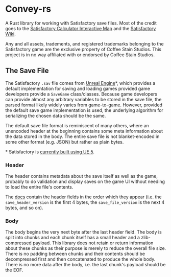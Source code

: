 # Convey-rs

A Rust library for working with Satisfactory save files. Most of the credit
goes to the [Satisfactory Calculator Interactive Map][0] and the
[Satisfactory Wiki][1].

Any and all assets, tradements, and registered trademarks belonging to the
Satisfactory game are the exclusive property of Coffee Stain Studios. This
project is in no way affiliated with or endorsed by Coffee Stain Studios.

## The Save File

The Satisfactory `.sav` file comes from [Unreal Engine][2]*, which provides a
default implementation for saving and loading games provided game developers
provide a `SaveGame` class/classes. Because game developers can provide almost
any arbitrary variables to be stored in the save file, the parsed format likely
widely varies from game-to-game. However, provided the default save game
implementation is used, the underlying algorithm for serializing the chosen
data should be the same.

The default save file format is reminiscent of many others, where an unencoded
header at the beginning contains some meta information about the data stored in
the body. The entire save file is not blanket-encoded in some other format
(e.g. JSON) but rather as plain bytes.

\* Satisfactory is [currently built using UE 5][3].

### Header

The header contains metadata about the save itself as well as the game, probably
to do validation and display saves on the game UI without needing to load the
entire file's contents.

The [docs][4] contain the header fields in the order which they appear (i.e. the
`save_header_version` is the first 4 bytes, the `save_file_version` is the next
4 bytes, and so on).

### Body

The body begins the very next byte after the last header field. The body is
split into chunks and each chunk itself has a small header and a zlib-compressed
payload. This library does not retain or return information about these chunks
as their purpose is merely to reduce the overall file size. There is no padding
between chunks and their contents should be decompressed first and then
concatenated to produce the whole body. There is no more data after the body,
i.e. the last chunk's payload should be the EOF.

[0]: https://satisfactory-calculator.com/en/interactive-map "Satisfactory Calculator Interactive Map"
[1]: https://satisfactory.wiki.gg/wiki/Save_files "Satisfactory Wiki save file page"
[2]: https://dev.epicgames.com/documentation/en-us/unreal-engine/saving-and-loading-your-game-in-unreal-engine "Saving/loading games in Unreal Engine"
[3]: https://www.youtube.com/watch?v=dY__x2dq7Sk "Satisfactory is moving to Unreal Engine 5"
[4]: https://icdevin.github.io/convey-rs/convey_rs/save/struct.Header.html
